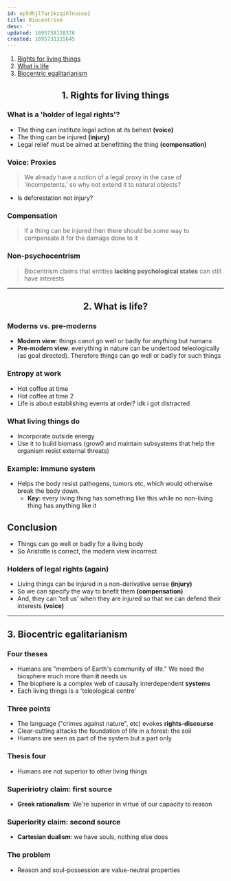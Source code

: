 ```yaml
---
id: ep5dhjl7ar1kzqih7nusse1
title: Biocentrism
desc: ''
updated: 1695758128376
created: 1695731315645
---
```


1.  [Rights for living things](#1-rights-for-living-things)
2.  [What is life](#2-what-is-life)
3.  [Biocentric egalitarianism](#3-biocentric-egalitarianism)

## <center>1.  Rights for living things
### What is a 'holder of legal rights'?
>
- The thing can institute legal action at its behest **(voice)**
- The thing can be injured **(injury)**
- Legal relief must be aimed at benefitting the thing **(compensation)**

### Voice: Proxies
> We already have a notion of a legal proxy in the case of 'incompetents,' so why not extend it to natural objects?
- Is deforestation not injury?

### Compensation
> If a thing can be injured then there should be some way to compensate it for the damage done to it

### Non-psychocentrism
> Biocentrism claims that entities **lacking psychological states** can still have interests

---

## <center>2. What is life?
### Moderns vs. pre-moderns
>
-   **Modern view**: things canot go well or badly for anything but humans
-   **Pre-modern view**: everything in nature can be undertood teleologically (as goal directed). Therefore things can go well or badly for such things

### Entropy at work
>
-   Hot coffee at time 
-   Hot coffee at time 2
-   Life is about establishing events at order? idk i got distracted

### What living things do
>
-   Incorporate outside energy
-   Use it to build biomass (grow0 and maintain subsystems that help the organism resist external threats)

### Example: immune system
>
-   Helps the body resist pathogens, tumors etc,  which would otherwise break the body down.
    -   **Key**: every living thing has something like this while no non-living thing has anything like it



## Conclusion
>
-   Things can go well or badly for a living body
-   So Aristotle is correct, the modern view incorrect

### Holders of legal rights (again)
>
-   Living things can be injured in a non-derivative sense **(injury)**
-   So we can specify the way to bnefit them **(compensation)**
-   And, they can 'tell us' when they are injured so that we can defend their interests **(voice)**

---

## 3. Biocentric egalitarianism 
### Four theses
>
-   Humans are "members of Earth's community of life." We need the biosphere much more than **it** needs us
-   The biophere is a complex web of causally interdependent **systems**
-   Each living things is a 'teleological centre'

### Three points
>
-   The language ("crimes against nature", etc) evokes **rights-discourse**
-   Clear-cutting attacks the foundation of life in a forest: the soil
-   Humans are seen as part of the system but a part only

### Thesis four
>
-   Humans are not superior to other living things

### Supeririotry claim: first source
>
-   **Greek rationalism**: We're superior in virtue of our capacity to reason

### Superiority claim: second source
>
-   **Cartesian dualism**: we have souls, nothing else does

### The problem
>
-   Reason and soul-possession are value-neutral properties